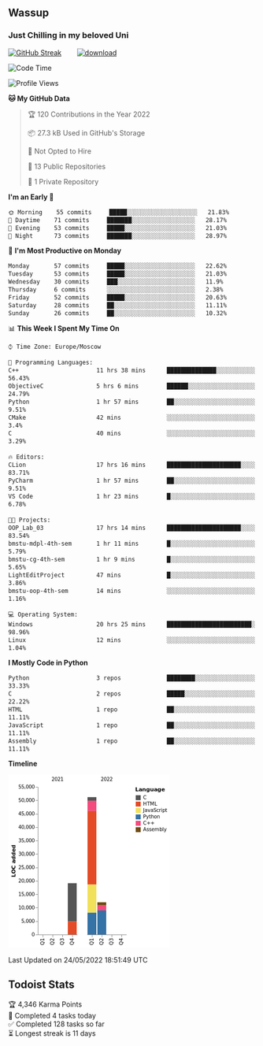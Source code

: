 ## Wassup 
### Just Chilling in my beloved Uni 

<!--
-->

[![GitHub Streak](http://github-readme-streak-stats.herokuapp.com?user=archeoss&theme=shades-of-purple&hide_border=true&date_format=j%20M%5B%20Y%5D)](https://git.io/streak-stats)&nbsp;&nbsp;&nbsp;&nbsp;&nbsp;&nbsp;&nbsp;&nbsp;[![download](https://user-images.githubusercontent.com/68448737/147796309-d8b65b1d-4dde-40d9-b03a-2b42aaa6cd43.jpeg)
](https://bmstu.ru/)

<!--START_SECTION:waka-->
![Code Time](http://img.shields.io/badge/Code%20Time-0%20secs-blue)

![Profile Views](http://img.shields.io/badge/Profile%20Views-4-blue)

**🐱 My GitHub Data** 

> 🏆 120 Contributions in the Year 2022
 > 
> 📦 27.3 kB Used in GitHub's Storage 
 > 
> 🚫 Not Opted to Hire
 > 
> 📜 13 Public Repositories 
 > 
> 🔑 1 Private Repository 
 > 
**I'm an Early 🐤** 

```text
🌞 Morning    55 commits     █████░░░░░░░░░░░░░░░░░░░░   21.83% 
🌆 Daytime    71 commits     ███████░░░░░░░░░░░░░░░░░░   28.17% 
🌃 Evening    53 commits     █████░░░░░░░░░░░░░░░░░░░░   21.03% 
🌙 Night      73 commits     ███████░░░░░░░░░░░░░░░░░░   28.97%

```
📅 **I'm Most Productive on Monday** 

```text
Monday       57 commits     █████░░░░░░░░░░░░░░░░░░░░   22.62% 
Tuesday      53 commits     █████░░░░░░░░░░░░░░░░░░░░   21.03% 
Wednesday    30 commits     ███░░░░░░░░░░░░░░░░░░░░░░   11.9% 
Thursday     6 commits      ░░░░░░░░░░░░░░░░░░░░░░░░░   2.38% 
Friday       52 commits     █████░░░░░░░░░░░░░░░░░░░░   20.63% 
Saturday     28 commits     ██░░░░░░░░░░░░░░░░░░░░░░░   11.11% 
Sunday       26 commits     ██░░░░░░░░░░░░░░░░░░░░░░░   10.32%

```


📊 **This Week I Spent My Time On** 

```text
⌚︎ Time Zone: Europe/Moscow

💬 Programming Languages: 
C++                      11 hrs 38 mins      ██████████████░░░░░░░░░░░   56.43% 
ObjectiveC               5 hrs 6 mins        ██████░░░░░░░░░░░░░░░░░░░   24.79% 
Python                   1 hr 57 mins        ██░░░░░░░░░░░░░░░░░░░░░░░   9.51% 
CMake                    42 mins             ░░░░░░░░░░░░░░░░░░░░░░░░░   3.4% 
C                        40 mins             ░░░░░░░░░░░░░░░░░░░░░░░░░   3.29%

🔥 Editors: 
CLion                    17 hrs 16 mins      █████████████████████░░░░   83.71% 
PyCharm                  1 hr 57 mins        ██░░░░░░░░░░░░░░░░░░░░░░░   9.51% 
VS Code                  1 hr 23 mins        █░░░░░░░░░░░░░░░░░░░░░░░░   6.78%

🐱‍💻 Projects: 
OOP_Lab_03               17 hrs 14 mins      █████████████████████░░░░   83.54% 
bmstu-mdpl-4th-sem       1 hr 11 mins        █░░░░░░░░░░░░░░░░░░░░░░░░   5.79% 
bmstu-cg-4th-sem         1 hr 9 mins         █░░░░░░░░░░░░░░░░░░░░░░░░   5.65% 
LightEditProject         47 mins             █░░░░░░░░░░░░░░░░░░░░░░░░   3.86% 
bmstu-oop-4th-sem        14 mins             ░░░░░░░░░░░░░░░░░░░░░░░░░   1.16%

💻 Operating System: 
Windows                  20 hrs 25 mins      ████████████████████████░   98.96% 
Linux                    12 mins             ░░░░░░░░░░░░░░░░░░░░░░░░░   1.04%

```

**I Mostly Code in Python** 

```text
Python                   3 repos             ████████░░░░░░░░░░░░░░░░░   33.33% 
C                        2 repos             █████░░░░░░░░░░░░░░░░░░░░   22.22% 
HTML                     1 repo              ██░░░░░░░░░░░░░░░░░░░░░░░   11.11% 
JavaScript               1 repo              ██░░░░░░░░░░░░░░░░░░░░░░░   11.11% 
Assembly                 1 repo              ██░░░░░░░░░░░░░░░░░░░░░░░   11.11%

```


**Timeline**

![Chart not found](https://raw.githubusercontent.com/archeoss/archeoss/master/charts/bar_graph.png) 


 Last Updated on 24/05/2022 18:51:49 UTC
<!--END_SECTION:waka-->

## Todoist Stats

<!-- TODO-IST:START -->
🏆  4,346 Karma Points           
🌸  Completed 4 tasks today           
✅  Completed 128 tasks so far           
⏳  Longest streak is 11 days
<!-- TODO-IST:END -->
